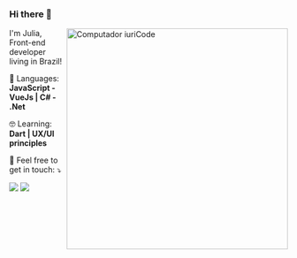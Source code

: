 ### Hi there 👋

<img src="https://raw.githubusercontent.com/MicaelliMedeiros/micaellimedeiros/master/image/computer-illustration.png" min-width="400px" max-width="400px" width="400px" align="right" alt="Computador iuriCode">

<p align="left"> 
  I'm Julia, Front-end developer living in Brazil!
</p>

<p align="left">
  🦄 Languages: <strong>JavaScript - VueJs | C# - .Net</strong>
</p>

<p align="left">
  🤓 Learning: <strong>Dart | UX/UI principles</strong>
</p>

<p align="left">
  💌 Feel free to get in touch: ⤵️
</p>

<p align="left">
  <a href="#" alt="Gmail">
  <img src="https://img.shields.io/badge/-Gmail-FF0000?style=flat-square&labelColor=FF0000&logo=gmail&logoColor=white&link=mailto:juliakarolina24@gmail.com" /></a>

  <a href="#" alt="Linkedin">
  <img src="https://img.shields.io/badge/-Linkedin-0e76a8?style=flat-square&logo=Linkedin&logoColor=white&link=https://www.linkedin.com/in/juliaatanazio/" /></a>
</p>  
